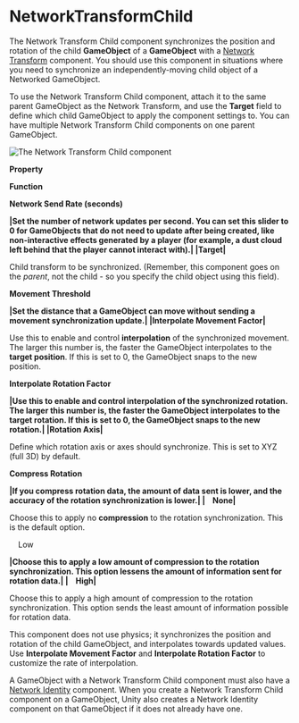 # NetworkTransformChild

The Network Transform Child component synchronizes the position and rotation of
the child **GameObject** of a **GameObject** with a [Network
Transform](https://docs.unity3d.com/Manual/class-NetworkTransform.html)
component. You should use this component in situations where you need to
synchronize an independently-moving child object of a Networked GameObject.

To use the Network Transform Child component, attach it to the same parent
GameObject as the Network Transform, and use the **Target** field to define
which child GameObject to apply the component settings to. You can have multiple
Network Transform Child components on one parent GameObject.

![The Network Transform Child component](https://docs.unity3d.com/uploads/Main/NetworkTransformChild.png)

**Property**

**Function**

**Network Send Rate (seconds)**

**\|Set the number of network updates per second. You can set this slider to 0
for GameObjects that do not need to update after being created, like
non-interactive effects generated by a player (for example, a dust cloud left
behind that the player cannot interact with).\| \|**Target**\|**

Child transform to be synchronized. (Remember, this component goes on the
*parent*, not the child - so you specify the child object using this field).

**Movement Threshold**

**\|Set the distance that a GameObject can move without sending a movement
synchronization update.\| \|**Interpolate Movement Factor**\|**

Use this to enable and control **interpolation** of the synchronized movement.
The larger this number is, the faster the GameObject interpolates to the
**target position**. If this is set to 0, the GameObject snaps to the new
position.

**Interpolate Rotation Factor**

**\|Use this to enable and control interpolation of the synchronized rotation.
The larger this number is, the faster the GameObject interpolates to the target
rotation. If this is set to 0, the GameObject snaps to the new rotation.\|
\|**Rotation Axis**\|**

Define which rotation axis or axes should synchronize. This is set to XYZ (full
3D) by default.

**Compress Rotation**

**\|If you compress rotation data, the amount of data sent is lower, and the
accuracy of the rotation synchronization is lower.\| \|    None\|**

Choose this to apply no **compression** to the rotation synchronization. This is
the default option.

    Low

**\|Choose this to apply a low amount of compression to the rotation
synchronization. This option lessens the amount of information sent for rotation
data.\| \|    High\|**

Choose this to apply a high amount of compression to the rotation
synchronization. This option sends the least amount of information possible for
rotation data.

This component does not use physics; it synchronizes the position and rotation
of the child GameObject, and interpolates towards updated values. Use
**Interpolate Movement Factor** and **Interpolate Rotation Factor** to customize
the rate of interpolation.

A GameObject with a Network Transform Child component must also have a [Network
Identity](https://docs.unity3d.com/Manual/class-NetworkIdentity.html) component.
When you create a Network Transform Child component on a GameObject, Unity also
creates a Network Identity component on that GameObject if it does not already
have one.
